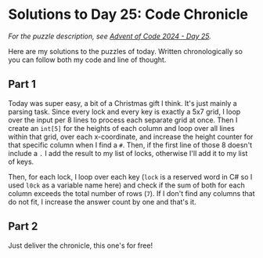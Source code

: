# Solutions to Day 25: Code Chronicle

*For the puzzle description, see [Advent of Code 2024 - Day 25](https://adventofcode.com/2024/day/25).*

Here are my solutions to the puzzles of today. Written chronologically so you can follow both my code and line of thought.

## Part 1

Today was super easy, a bit of a Christmas gift I think. It's just mainly a parsing task. Since every lock and every key is exactly a 5x7 grid, I loop over the input per 8 lines to process each separate grid at once. Then I create an `int[5]` for the heights of each column and loop over all lines within that grid, over each x-coordinate, and increase the height counter for that specific column when I find a `#`. Then, if the first line of those 8 doesn't include a `.` I add the result to my list of locks, otherwise I'll add it to my list of keys.

Then, for each lock, I loop over each key (`lock` is a reserved word in C# so I used `l0ck` as a variable name here) and check if the sum of both for each column exceeds the total number of rows (`7`). If I don't find any columns that do not fit, I increase the answer count by one and that's it.

## Part 2

Just deliver the chronicle, this one's for free!